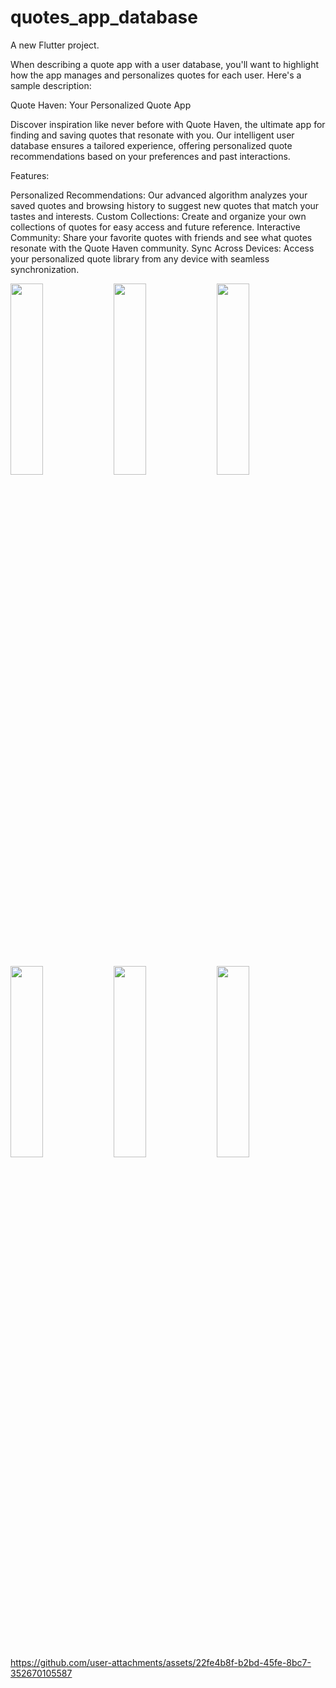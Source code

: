 # quotes_app_database

A new Flutter project.

When describing a quote app with a user database, you'll want to highlight how the app manages and personalizes quotes for each user. Here's a sample description:

Quote Haven: Your Personalized Quote App

Discover inspiration like never before with Quote Haven, the ultimate app for finding and saving quotes that resonate with you. Our intelligent user database ensures a tailored experience, offering personalized quote recommendations based on your preferences and past interactions.

Features:

Personalized Recommendations: Our advanced algorithm analyzes your saved quotes and browsing history to suggest new quotes that match your tastes and interests.
Custom Collections: Create and organize your own collections of quotes for easy access and future reference.
Interactive Community: Share your favorite quotes with friends and see what quotes resonate with the Quote Haven community.
Sync Across Devices: Access your personalized quote library from any device with seamless synchronization.

<p>
  <img src="https://github.com/user-attachments/assets/34ed4b27-05d9-4bd4-90b9-242f0632d572" height=28% width=32%>
    <img src="https://github.com/user-attachments/assets/15c88372-fdd5-4c3b-828b-7f4882db3b02" height=28% width=32%>
    <img src="https://github.com/user-attachments/assets/34c0a0ed-3edd-4018-ae24-9d1a2c4b80bc" height=28% width=32%>
   <img src="https://github.com/user-attachments/assets/b19df839-2ad1-4393-b991-1c33f9aae83f" height=28% width=32%>
    <img src="https://github.com/user-attachments/assets/4ed0ef40-4445-43b8-9147-25497af0fbde" height=28% width=32%>
      <img src="https://github.com/user-attachments/assets/c2610682-e553-4925-b500-1ab50b02dc9c" height=28% width=32%>



</p>

https://github.com/user-attachments/assets/22fe4b8f-b2bd-45fe-8bc7-352670105587



